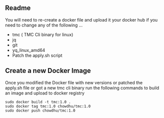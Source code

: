 
## Readme

You will need to re-create a docker file and upload it your docker hub if you need to change any of the following  ... 

- tmc ( TMC Cli binary for linux)
- jq 
- git 
- yq_linux_amd64
- Patch the apply.sh script


## Create a new Docker Image
Once you modified the Docker file with new versions or patched the apply.sh file or got a new tmc cli binary run the following commands to build an image and upload to docker registry

    sudo docker build -t tmc:1.0 .
    sudo docker tag tmc:1.0 chowdhu/tmc:1.0
    sudo docker push chowdhu/tmc:1.0




